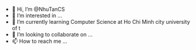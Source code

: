 - 👋 Hi, I’m @NhuTanCS
- 👀 I’m interested in ...
- 🌱 I’m currently learning Computer Science at Ho Chi Minh city university of t
- 💞️ I’m looking to collaborate on ...
- 📫 How to reach me ...

<!---
NhuTanCS/NhuTanCS is a ✨ special ✨ repository because its `README.md` (this file) appears on your GitHub profile.
You can click the Preview link to take a look at your changes.
--->

